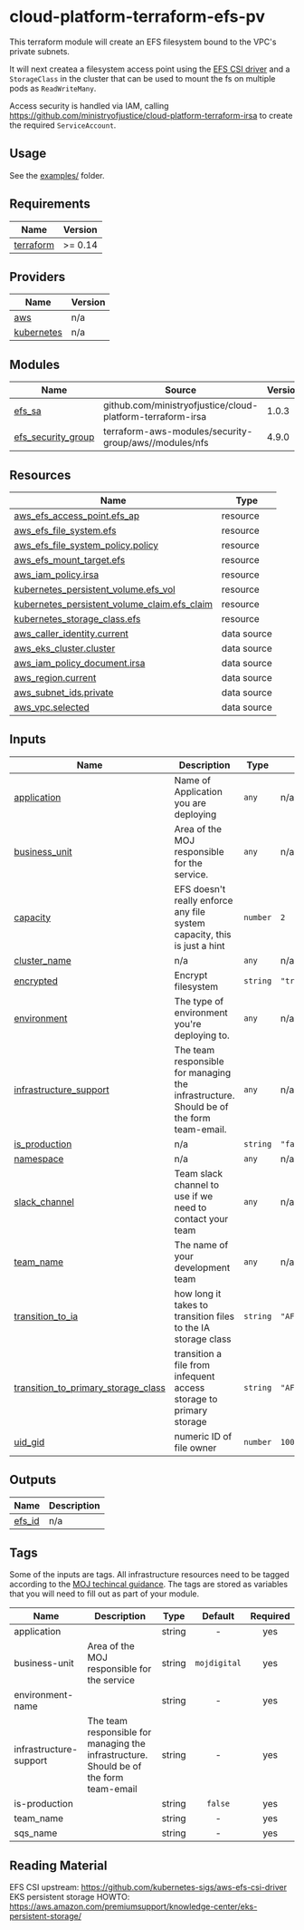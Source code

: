 # cloud-platform-terraform-efs-pv

This terraform module will create an EFS filesystem bound to the VPC's private subnets.

It will next createa a filesystem access point using the [EFS CSI driver](https://github.com/ministryofjustice/cloud-platform-terraform-efs-csi) and a `StorageClass` in the cluster that can be used to mount the fs on multiple pods as `ReadWriteMany`.

Access security is handled via IAM, calling https://github.com/ministryofjustice/cloud-platform-terraform-irsa to create the required `ServiceAccount`.

## Usage

See the [examples/](examples/) folder.

<!--- BEGIN_TF_DOCS --->
## Requirements

| Name | Version |
|------|---------|
| <a name="requirement_terraform"></a> [terraform](#requirement\_terraform) | >= 0.14 |

## Providers

| Name | Version |
|------|---------|
| <a name="provider_aws"></a> [aws](#provider\_aws) | n/a |
| <a name="provider_kubernetes"></a> [kubernetes](#provider\_kubernetes) | n/a |

## Modules

| Name | Source | Version |
|------|--------|---------|
| <a name="module_efs_sa"></a> [efs\_sa](#module\_efs\_sa) | github.com/ministryofjustice/cloud-platform-terraform-irsa | 1.0.3 |
| <a name="module_efs_security_group"></a> [efs\_security\_group](#module\_efs\_security\_group) | terraform-aws-modules/security-group/aws//modules/nfs | 4.9.0 |

## Resources

| Name | Type |
|------|------|
| [aws_efs_access_point.efs_ap](https://registry.terraform.io/providers/hashicorp/aws/latest/docs/resources/efs_access_point) | resource |
| [aws_efs_file_system.efs](https://registry.terraform.io/providers/hashicorp/aws/latest/docs/resources/efs_file_system) | resource |
| [aws_efs_file_system_policy.policy](https://registry.terraform.io/providers/hashicorp/aws/latest/docs/resources/efs_file_system_policy) | resource |
| [aws_efs_mount_target.efs](https://registry.terraform.io/providers/hashicorp/aws/latest/docs/resources/efs_mount_target) | resource |
| [aws_iam_policy.irsa](https://registry.terraform.io/providers/hashicorp/aws/latest/docs/resources/iam_policy) | resource |
| [kubernetes_persistent_volume.efs_vol](https://registry.terraform.io/providers/hashicorp/kubernetes/latest/docs/resources/persistent_volume) | resource |
| [kubernetes_persistent_volume_claim.efs_claim](https://registry.terraform.io/providers/hashicorp/kubernetes/latest/docs/resources/persistent_volume_claim) | resource |
| [kubernetes_storage_class.efs](https://registry.terraform.io/providers/hashicorp/kubernetes/latest/docs/resources/storage_class) | resource |
| [aws_caller_identity.current](https://registry.terraform.io/providers/hashicorp/aws/latest/docs/data-sources/caller_identity) | data source |
| [aws_eks_cluster.cluster](https://registry.terraform.io/providers/hashicorp/aws/latest/docs/data-sources/eks_cluster) | data source |
| [aws_iam_policy_document.irsa](https://registry.terraform.io/providers/hashicorp/aws/latest/docs/data-sources/iam_policy_document) | data source |
| [aws_region.current](https://registry.terraform.io/providers/hashicorp/aws/latest/docs/data-sources/region) | data source |
| [aws_subnet_ids.private](https://registry.terraform.io/providers/hashicorp/aws/latest/docs/data-sources/subnet_ids) | data source |
| [aws_vpc.selected](https://registry.terraform.io/providers/hashicorp/aws/latest/docs/data-sources/vpc) | data source |

## Inputs

| Name | Description | Type | Default | Required |
|------|-------------|------|---------|:--------:|
| <a name="input_application"></a> [application](#input\_application) | Name of Application you are deploying | `any` | n/a | yes |
| <a name="input_business_unit"></a> [business\_unit](#input\_business\_unit) | Area of the MOJ responsible for the service. | `any` | n/a | yes |
| <a name="input_capacity"></a> [capacity](#input\_capacity) | EFS doesn't really enforce any file system capacity, this is just a hint | `number` | `2` | no |
| <a name="input_cluster_name"></a> [cluster\_name](#input\_cluster\_name) | n/a | `any` | n/a | yes |
| <a name="input_encrypted"></a> [encrypted](#input\_encrypted) | Encrypt filesystem | `string` | `"true"` | no |
| <a name="input_environment"></a> [environment](#input\_environment) | The type of environment you're deploying to. | `any` | n/a | yes |
| <a name="input_infrastructure_support"></a> [infrastructure\_support](#input\_infrastructure\_support) | The team responsible for managing the infrastructure. Should be of the form team-email. | `any` | n/a | yes |
| <a name="input_is_production"></a> [is\_production](#input\_is\_production) | n/a | `string` | `"false"` | no |
| <a name="input_namespace"></a> [namespace](#input\_namespace) | n/a | `any` | n/a | yes |
| <a name="input_slack_channel"></a> [slack\_channel](#input\_slack\_channel) | Team slack channel to use if we need to contact your team | `any` | n/a | yes |
| <a name="input_team_name"></a> [team\_name](#input\_team\_name) | The name of your development team | `any` | n/a | yes |
| <a name="input_transition_to_ia"></a> [transition\_to\_ia](#input\_transition\_to\_ia) | how long it takes to transition files to the IA storage class | `string` | `"AFTER_30_DAYS"` | no |
| <a name="input_transition_to_primary_storage_class"></a> [transition\_to\_primary\_storage\_class](#input\_transition\_to\_primary\_storage\_class) | transition a file from infequent access storage to primary storage | `string` | `"AFTER_1_ACCESS"` | no |
| <a name="input_uid_gid"></a> [uid\_gid](#input\_uid\_gid) | numeric ID of file owner | `number` | `1000` | no |

## Outputs

| Name | Description |
|------|-------------|
| <a name="output_efs_id"></a> [efs\_id](#output\_efs\_id) | n/a |

<!--- END_TF_DOCS --->

## Tags

Some of the inputs are tags. All infrastructure resources need to be tagged according to the [MOJ techincal guidance](https://ministryofjustice.github.io/technical-guidance/standards/documenting-infrastructure-owners/#documenting-owners-of-infrastructure). The tags are stored as variables that you will need to fill out as part of your module.

| Name | Description | Type | Default | Required |
|------|-------------|:----:|:-----:|:-----:|
| application |  | string | - | yes |
| business-unit | Area of the MOJ responsible for the service | string | `mojdigital` | yes |
| environment-name |  | string | - | yes |
| infrastructure-support | The team responsible for managing the infrastructure. Should be of the form team-email | string | - | yes |
| is-production |  | string | `false` | yes |
| team_name |  | string | - | yes |
| sqs_name |  | string | - | yes |

## Reading Material

EFS CSI upstream: https://github.com/kubernetes-sigs/aws-efs-csi-driver
EKS persistent storage HOWTO: https://aws.amazon.com/premiumsupport/knowledge-center/eks-persistent-storage/
